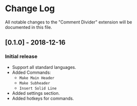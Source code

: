# Change Log

All notable changes to the "Comment Divider" extension will be documented in this file.

## [0.1.0] - 2018-12-16

### Initial release

- Support all standard languages.
- Added Commands:
  - `Make Main Header`
  - `Make Subheader`
  - `Insert Solid Line`
- Added settings section.
- Added hotkeys for commands.
